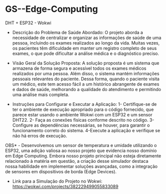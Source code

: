# GS--Edge-Computing
DHT + ESP32 - Wokwi

-  Descrição do Problema de Saúde Abordado:
O projeto aborda a necessidade de centralizar e organizar as informações de saúde de uma pessoa, incluindo os exames realizados ao longo da vida. Muitas vezes, os pacientes têm dificuldade em manter um registro completo de seus exames, o que pode dificultar a análise médica e o diagnóstico preciso.

-  Visão Geral da Solução Proposta:
A solução proposta é um sistema que armazena de forma segura e acessível todos os exames médicos realizados por uma pessoa. Além disso, o sistema mantém informações pessoais relevantes do paciente. Dessa forma, quando o paciente visita um médico, este tem acesso fácil a um histórico abrangente de exames e dados de saúde, melhorando a qualidade do atendimento e permitindo uma análise mais completa.

-  Instruções para Configurar e Executar a Aplicação:
   1- Certifique-se de ter o ambiente de execução apropriado para o código fornecido, que parece estar usando o ambiente Wokwi com um ESP32 e um sensor DHT22.
   2- Faça as conexões físicas conforme descrito no código.
   3-Configure as dependências necessárias, se houver, para garantir o funcionamento correto do sistema.
   4-Execute a aplicação e verifique se não há erros de execução.

 OBS* -  Desenvolvemos um sensor de temperatura e umidade utilizando o ESP32, uma adição valiosa ao nosso projeto que evidencia nosso domínio em Edge Computing. Embora nosso projeto principal não esteja diretamente relacionado à matéria em questão, a criação desse simulador destaca nossa habilidade em implementar soluções avançadas, como a integração de sensores em dispositivos de borda (Edge Devices).

-  Link para a Simulação do Projeto no Wokwi:
  https://wokwi.com/projects/382229499055833089
